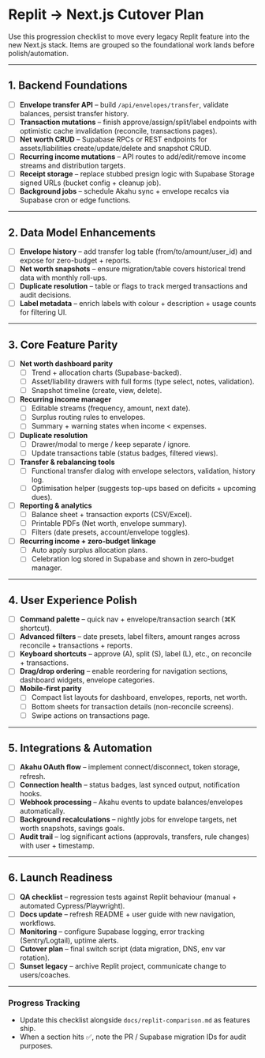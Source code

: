 # Replit → Next.js Cutover Plan

Use this progression checklist to move every legacy Replit feature into the new Next.js stack. Items are grouped so the foundational work lands before polish/automation.

---

## 1. Backend Foundations

- [ ] **Envelope transfer API** – build `/api/envelopes/transfer`, validate balances, persist transfer history.
- [ ] **Transaction mutations** – finish approve/assign/split/label endpoints with optimistic cache invalidation (reconcile, transactions pages).
- [ ] **Net worth CRUD** – Supabase RPCs or REST endpoints for assets/liabilities create/update/delete and snapshot CRUD.
- [ ] **Recurring income mutations** – API routes to add/edit/remove income streams and distribution targets.
- [ ] **Receipt storage** – replace stubbed presign logic with Supabase Storage signed URLs (bucket config + cleanup job).
- [ ] **Background jobs** – schedule Akahu sync + envelope recalcs via Supabase cron or edge functions.

---

## 2. Data Model Enhancements

- [ ] **Envelope history** – add transfer log table (from/to/amount/user_id) and expose for zero-budget + reports.
- [ ] **Net worth snapshots** – ensure migration/table covers historical trend data with monthly roll-ups.
- [ ] **Duplicate resolution** – table or flags to track merged transactions and audit decisions.
- [ ] **Label metadata** – enrich labels with colour + description + usage counts for filtering UI.

---

## 3. Core Feature Parity

- [ ] **Net worth dashboard parity**
  - [ ] Trend + allocation charts (Supabase-backed).
  - [ ] Asset/liability drawers with full forms (type select, notes, validation).
  - [ ] Snapshot timeline (create, view, delete).
- [ ] **Recurring income manager**
  - [ ] Editable streams (frequency, amount, next date).
  - [ ] Surplus routing rules to envelopes.
  - [ ] Summary + warning states when income < expenses.
- [ ] **Duplicate resolution**
  - [ ] Drawer/modal to merge / keep separate / ignore.
  - [ ] Update transactions table (status badges, filtered views).
- [ ] **Transfer & rebalancing tools**
  - [ ] Functional transfer dialog with envelope selectors, validation, history log.
  - [ ] Optimisation helper (suggests top-ups based on deficits + upcoming dues).
- [ ] **Reporting & analytics**
  - [ ] Balance sheet + transaction exports (CSV/Excel).
  - [ ] Printable PDFs (Net worth, envelope summary).
  - [ ] Filters (date presets, account/envelope toggles).
- [ ] **Recurring income + zero-budget linkage**
  - [ ] Auto apply surplus allocation plans.
  - [ ] Celebration log stored in Supabase and shown in zero-budget manager.

---

## 4. User Experience Polish

- [ ] **Command palette** – quick nav + envelope/transaction search (⌘K shortcut).
- [ ] **Advanced filters** – date presets, label filters, amount ranges across reconcile + transactions + reports.
- [ ] **Keyboard shortcuts** – approve (A), split (S), label (L), etc., on reconcile + transactions.
- [ ] **Drag/drop ordering** – enable reordering for navigation sections, dashboard widgets, envelope categories.
- [ ] **Mobile-first parity**
  - [ ] Compact list layouts for dashboard, envelopes, reports, net worth.
  - [ ] Bottom sheets for transaction details (non-reconcile screens).
  - [ ] Swipe actions on transactions page.

---

## 5. Integrations & Automation

- [ ] **Akahu OAuth flow** – implement connect/disconnect, token storage, refresh.
- [ ] **Connection health** – status badges, last synced output, notification hooks.
- [ ] **Webhook processing** – Akahu events to update balances/envelopes automatically.
- [ ] **Background recalculations** – nightly jobs for envelope targets, net worth snapshots, savings goals.
- [ ] **Audit trail** – log significant actions (approvals, transfers, rule changes) with user + timestamp.

---

## 6. Launch Readiness

- [ ] **QA checklist** – regression tests against Replit behaviour (manual + automated Cypress/Playwright).
- [ ] **Docs update** – refresh README + user guide with new navigation, workflows.
- [ ] **Monitoring** – configure Supabase logging, error tracking (Sentry/Logtail), uptime alerts.
- [ ] **Cutover plan** – final switch script (data migration, DNS, env var rotation).
- [ ] **Sunset legacy** – archive Replit project, communicate change to users/coaches.

---

### Progress Tracking

- Update this checklist alongside `docs/replit-comparison.md` as features ship.
- When a section hits ✅, note the PR / Supabase migration IDs for audit purposes.

